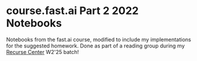# course.fast.ai Part 2 2022 Notebooks

Notebooks from the fast.ai course, modified to include my implementations for the suggested homework. Done as part of a reading group during my [Recurse Center](https://www.recurse.com/scout/click?t=927165f95f8df92d92538474364eacd7) W2'25 batch!
